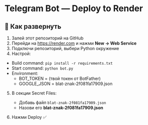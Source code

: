 # Telegram Bot — Deploy to Render

## 🔧 Как развернуть

1. Залей этот репозиторий на GitHub
2. Перейди на https://render.com и нажми **New → Web Service**
3. Подключи репозиторий, выбери Python окружение
4. Настрой:

- Build command: `pip install -r requirements.txt`
- Start command: `python bot.py`
- Environment:
    - BOT_TOKEN = (твой токен от BotFather)
    - GOOGLE_JSON = blat-znak-2f081fa17909.json

5. В секции Secret Files:
    - Добавь файл `blat-znak-2f081fa17909.json`
    - Назови его **blat-znak-2f081fa17909.json**

6. Нажми Deploy ✅
